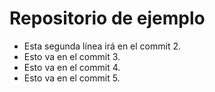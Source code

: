 # Repositorio de ejemplo

- Esta segunda línea irá en el commit 2.
- Esto va en el commit 3.
- Esto va en el commit 4.
- Esto va en el commit 5.

